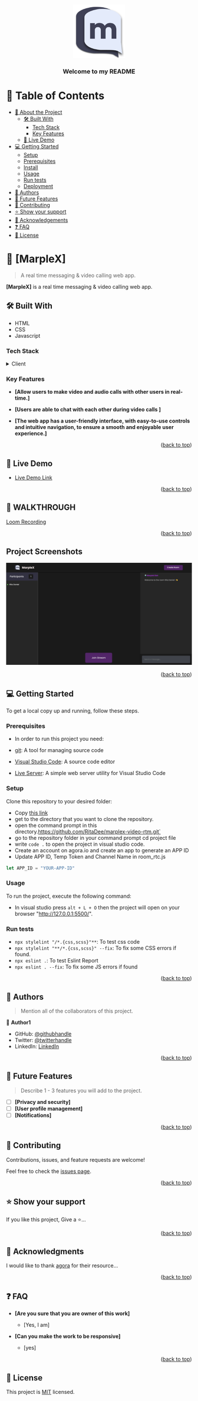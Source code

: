 <a name="readme-top"></a>

<div align="center">

  <img src="./images/logo.png" alt="logo" width="140"  height="auto" />
  <br/>

  <h3><b>Welcome to my README</b></h3>

</div>

# 📗 Table of Contents

- [📖 About the Project](#about-project)
  - [🛠 Built With](#built-with)
    - [Tech Stack](#tech-stack)
    - [Key Features](#key-features)
  - [🚀 Live Demo](#live-demo)
- [💻 Getting Started](#getting-started)
  - [Setup](#setup)
  - [Prerequisites](#prerequisites)
  - [Install](#install)
  - [Usage](#usage)
  - [Run tests](#run-tests)
  - [Deployment](#triangular_flag_on_post-deployment)
- [👥 Authors](#authors)
- [🔭 Future Features](#future-features)
- [🤝 Contributing](#contributing)
- [⭐️ Show your support](#support)
- [🙏 Acknowledgements](#acknowledgements)
- [❓ FAQ](#faq)
- [📝 License](#license)

# 📖 [MarpleX] <a name="about-project"></a>

> A real time messaging & video calling web app.

**[MarpleX]** is a real time messaging & video calling web app.

## 🛠 Built With <a name="built-with"></a>

- HTML
- CSS
- Javascript

### Tech Stack <a name="tech-stack"></a>

<details>
  <summary>Client</summary>
  <ul>
    
    <li>
    <a href="#">Index.html</a>
    </li>

    <li>
    <a href="#">main.js</a>
    </li>

    <li>
    <a href="#">Style.css</a>
    </li>
  
  </ul>
</details>

### Key Features <a name="key-features"></a>

- **[Allow users to make video and audio calls with other users in real-time.]**
  
- **[Users are able to chat with each other during video calls ]**
  
- **[The web app has a user-friendly interface, with easy-to-use controls and intuitive navigation, to ensure a smooth and enjoyable user experience.]**

<p align="right">(<a href="#readme-top">back to top</a>)</p>

## 🚀 Live Demo <a name="live-demo"></a>


- [Live Demo Link](https://marplexr.netlify.app/)

<p align="right">(<a href="#readme-top">back to top</a>)</p>

## 🎥 WALKTHROUGH <a name="walkthrough"></a>

<a name="loom link">[Loom Recording](https://www.loom.com/share/d732a05d74ad4217912e72631a4ecf63)</a>

<p align="right">(<a href="#readme-top">back to top</a>)</p>

## Project Screenshots

![Home page](./images/E6679136-0001-4D78-90E8-6A90989F231F.jpeg)

<p align="right">(<a href="#readme-top">back to top</a>)</p>

## 💻 Getting Started <a name="getting-started"></a>

To get a local copy up and running, follow these steps.

### Prerequisites

- In order to run this project you need:

- [git](https://git-scm.com/downloads): A tool for managing source code
- [Visual Studio Code](https://code.visualstudio.com/): A source code editor
- [Live Server](https://marketplace.visualstudio.com/items?itemName=ritwickdey.LiveServer): A simple web server utility for Visual Studio Code
### Setup

Clone this repository to your desired folder:

- Copy [this link](https://github.com/RitaDee/marplex-video-rtm.git)
- get to the directory that you want to clone the repository.
- open the command prompt in this directory.https://github.com/RitaDee/marplex-video-rtm.git`
- go to the repository folder in your command prompt cd project file
- write `code .` to open the project in visual studio code.
- Create an account on agora.io and create an app to generate an APP ID
- Update APP ID, Temp Token and Channel Name in room_rtc.js
```javascript
let APP_ID = "YOUR-APP-ID"
```
### Usage
To run the project, execute the following command:

- In visual studio  press `alt + L + O` then the project will open on your browser "http://127.0.0.1:5500/".

### Run tests

- `npx stylelint "/*.{css,scss}"**`: To test css code
- `npx stylelint "**/*.{css,scss}" --fix`: To fix some CSS errors if found.
- `npx eslint .`: To test Eslint Report
- `npx eslint . --fix`: To fix some JS errors if found

<p align="right">(<a href="#readme-top">back to top</a>)</p>

<!-- AUTHORS -->

## 👥 Authors <a name="authors"></a>

> Mention all of the collaborators of this project.

👤 **Author1**

- GitHub: [@githubhandle](https://github.com/RitaDee)
- Twitter: [@twitterhandle](https://twitter.com/durdana_dee)
- LinkedIn: [LinkedIn](https://www.linkedin.com/in/rita-daniel/)

<p align="right">(<a href="#readme-top">back to top</a>)</p>

<!-- FUTURE FEATURES -->

## 🔭 Future Features <a name="future-features"></a>

> Describe 1 - 3 features you will add to the project.

- [ ] **[Privacy and security]**
- [ ] **[User profile management]**
- [ ] **[Notifications]**

<p align="right">(<a href="#readme-top">back to top</a>)</p>

<!-- CONTRIBUTING -->

## 🤝 Contributing <a name="contributing"></a>

Contributions, issues, and feature requests are welcome!

Feel free to check the [issues page](../../issues/).

<p align="right">(<a href="#readme-top">back to top</a>)</p>

<!-- SUPPORT -->

## ⭐️ Show your support <a name="support"></a>

If you like this project, Give a ⭐️...

<p align="right">(<a href="#readme-top">back to top</a>)</p>

<!-- ACKNOWLEDGEMENTS -->

## 🙏 Acknowledgments <a name="acknowledgements"></a>

I would like to thank [agora](https://docs.agora.io/en/) for their resource...

<p align="right">(<a href="#readme-top">back to top</a>)</p>

## ❓ FAQ <a name="faq"></a>

- **[Are you sure that you are owner of this work]**

  - [Yes, I am]

- **[Can you make the work to be responsive]**

  - [yes]

<p align="right">(<a href="#readme-top">back to top</a>)</p>

## 📝 License <a name="license"></a>

This project is [MIT](./LICENSE) licensed.
